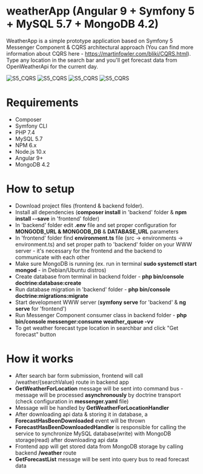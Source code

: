 # weatherApp (Angular 9 + Symfony 5 + MySQL 5.7 + MongoDB 4.2)
WeatherApp is a simple prototype application based on Symfony 5 Messenger Component & CQRS architectural approach (You can find more information about CQRS here - https://martinfowler.com/bliki/CQRS.html). Type any location in the search bar and you'll get forecast data from OpenWeatherApi for the current day.

![S5_CQRS](http://bartekblog.prv.pl/s5_cqrs/1.png)
![S5_CQRS](http://bartekblog.prv.pl/s5_cqrs/2.png)
![S5_CQRS](http://bartekblog.prv.pl/s5_cqrs/3.png)
![S5_CQRS](http://bartekblog.prv.pl/s5_cqrs/4.png)

# Requirements
- Composer
- Symfony CLI
- PHP 7.4
- MySQL 5.7
- NPM 6.x
- Node.js 10.x
- Angular 9+
- MongoDB 4.2

# How to setup
- Download project files (frontend & backend folder).
- Install all dependencies (**composer install** in 'backend' folder & **npm install --save** in 'frontend' folder)
- In 'backend' folder edit **.env** file and set proper configuration for **MONGODB_URL & MONGODB_DB** & **DATABASE_URL** parameters
- In 'frontend' folder find **environment.ts** file (src -> environments -> environment.ts) and set proper path to 'backend' folder on your WWW server - it's necessary for the frontend and the backend to communicate with each other
- Make sure MongoDB is running (ex. run in terminal **sudo systemctl start mongod** - in Debian/Ubuntu distros)
- Create database from terminal in backend folder - **php bin/console doctrine:database:create**
- Run database migration in 'backend' folder - **php bin/console doctrine:migrations:migrate**
- Start development WWW server (**symfony serve** for 'backend' & **ng serve** for 'frontend')
- Run Messenger Component consumer class in backend folder - **php bin/console messenger:consume weather_queue -vv**
- To get weather forecast type location in searchbar and click "Get forecast" button

# How it works
- After search bar form submission, frontend will call /weather/{searchValue} route in backend app
- **GetWeatherForLocation** message will be sent into command bus - message will be processed **asynchronously** by doctrine transport (check configuration in **messenger.yaml** file)
- Message will be handled by **GetWeatherForLocationHandler**
- After downloading api data & storing it in database, a **ForecastHasBeenDownloaded** event will be thrown
- **ForecastHasBeenDownloadedHandler** is responsible for calling the service to synchronize MySQL database(write) with MongoDB storage(read) after downloading api data
- Frontend app will get stored data from MongoDB storage by calling backend **/weather** route
- **GetForecastList** message will be sent into query bus to read forecast data